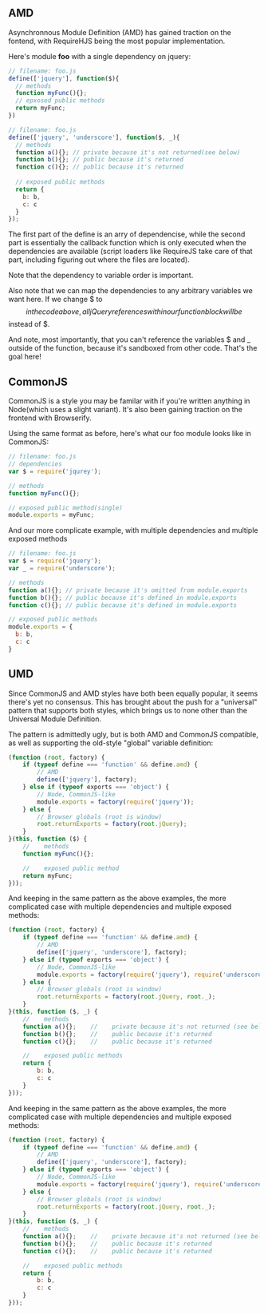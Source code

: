 ## AMD

Asynchronnous Module Definition (AMD) has gained traction on the fontend, with RequireHJS being the most popular implementation.

Here's module **foo** with a single dependency on jquery:

```js
// filename: foo.js
define(['jquery'], function($){
  // methods
  function myFunc(){};
  // epxosed public methods
  return myFunc;
})
```

```js
// filename: foo.js
define(['jquery', 'underscore'], function($, _){
  // methods
  function a(){}; // private because it's not returned(see below)
  function b(){}; // public because it's returned
  function c(){}; // public because it's returned
  
  // exposed public methods
  return {
    b: b,
    c: c
  }
});
```

The first part of the define is an arry of dependencise, while the second part is essentially the callback function which is only executed when the dependencies are available (script loaders like RequireJS take care of that part, including figuring out where the files are located).

Note that the dependency to variable order is important.

Also note that we can map the dependencies to any arbitrary variables we want here. If we change $ to $$ in the code above, all jQuery references within our function block will be $$ instead of $.

And note, most importantly, that you can't reference the variables $ and _ outside of the function, because it's sandboxed from other code. That's the goal here!

## CommonJS

CommonJS is a style you may be familar with if you're written anything in Node(which uses a slight variant). It's also been gaining traction on the frontend with Browserify.

Using the same format as before, here's what our foo module looks like in CommonJS:

```js
// filename: foo.js
// dependencies
var $ = require('jqurey');

// methods
function myFunc(){};

// exposed public method(single)
module.exports = myFunc;
```

And our more complicate example, with multiple dependencies and multiple exposed methods

```js
// filename: foo.js
var $ = require('jquery');
var _ = require('underscore');

// methods
function a(){}; // private because it's omitted from module.exports
function b(){}; // public because it's defined in module.exports
function c(){}; // public because it's defined in module.exports

// exposed public methods
module.exports = {
  b: b,
  c: c
}
```

## UMD

Since CommonJS and AMD styles have both been equally popular, it seems there's yet no consensus. This has brought about the push for a "universal" pattern that supports both styles, which brings us to none other than the Universal Module Definition.

The pattern is admittedly ugly, but is both AMD and CommonJS compatible, as well as supporting the old-style "global" variable definition:

```js
(function (root, factory) {
    if (typeof define === 'function' && define.amd) {
        // AMD
        define(['jquery'], factory);
    } else if (typeof exports === 'object') {
        // Node, CommonJS-like
        module.exports = factory(require('jquery'));
    } else {
        // Browser globals (root is window)
        root.returnExports = factory(root.jQuery);
    }
}(this, function ($) {
    //    methods
    function myFunc(){};

    //    exposed public method
    return myFunc;
}));
```

And keeping in the same pattern as the above examples, the more complicated case with multiple dependencies and multiple exposed methods:

```js
(function (root, factory) {
    if (typeof define === 'function' && define.amd) {
        // AMD
        define(['jquery', 'underscore'], factory);
    } else if (typeof exports === 'object') {
        // Node, CommonJS-like
        module.exports = factory(require('jquery'), require('underscore'));
    } else {
        // Browser globals (root is window)
        root.returnExports = factory(root.jQuery, root._);
    }
}(this, function ($, _) {
    //    methods
    function a(){};    //    private because it's not returned (see below)
    function b(){};    //    public because it's returned
    function c(){};    //    public because it's returned

    //    exposed public methods
    return {
        b: b,
        c: c
    }
}));
```

And keeping in the same pattern as the above examples, the more complicated case with multiple dependencies and multiple exposed methods:

```js
(function (root, factory) {
    if (typeof define === 'function' && define.amd) {
        // AMD
        define(['jquery', 'underscore'], factory);
    } else if (typeof exports === 'object') {
        // Node, CommonJS-like
        module.exports = factory(require('jquery'), require('underscore'));
    } else {
        // Browser globals (root is window)
        root.returnExports = factory(root.jQuery, root._);
    }
}(this, function ($, _) {
    //    methods
    function a(){};    //    private because it's not returned (see below)
    function b(){};    //    public because it's returned
    function c(){};    //    public because it's returned

    //    exposed public methods
    return {
        b: b,
        c: c
    }
}));
```